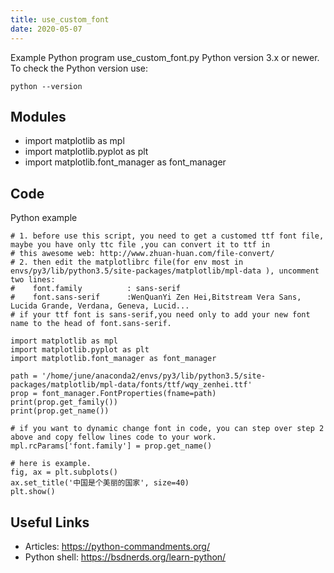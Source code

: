 ```yaml
---
title: use_custom_font
date: 2020-05-07
---
```

Example Python program use_custom_font.py
Python version 3.x or newer.
To check the Python version use:

    python --version

## Modules

* import matplotlib as mpl
* import matplotlib.pyplot as plt
* import matplotlib.font_manager as font_manager

## Code

Python example

    # 1. before use this script, you need to get a customed ttf font file, maybe you have only ttc file ,you can convert it to ttf in
    # this awesome web: http://www.zhuan-huan.com/file-convert/
    # 2. then edit the matplotlibrc file(for env most in envs/py3/lib/python3.5/site-packages/matplotlib/mpl-data ), uncomment two lines:
    #    font.family          : sans-serif
    #    font.sans-serif      :WenQuanYi Zen Hei,Bitstream Vera Sans, Lucida Grande, Verdana, Geneva, Lucid...
    # if your ttf font is sans-serif,you need only to add your new font name to the head of font.sans-serif.
    
    import matplotlib as mpl
    import matplotlib.pyplot as plt
    import matplotlib.font_manager as font_manager
    
    path = '/home/june/anaconda2/envs/py3/lib/python3.5/site-packages/matplotlib/mpl-data/fonts/ttf/wqy_zenhei.ttf'
    prop = font_manager.FontProperties(fname=path)
    print(prop.get_family())
    print(prop.get_name())
    
    # if you want to dynamic change font in code, you can step over step 2 above and copy fellow lines code to your work.
    mpl.rcParams['font.family'] = prop.get_name()
    
    # here is example.
    fig, ax = plt.subplots()
    ax.set_title('中国是个美丽的国家', size=40)
    plt.show()

## Useful Links

- Articles: https://python-commandments.org/
- Python shell: https://bsdnerds.org/learn-python/
